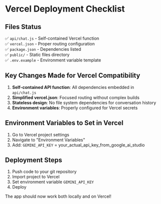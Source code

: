 # Vercel Deployment Checklist

## Files Status
✅ `api/chat.js` - Self-contained Vercel function  
✅ `vercel.json` - Proper routing configuration  
✅ `package.json` - Dependencies listed  
✅ `public/` - Static files directory  
✅ `.env.example` - Environment variable template  

## Key Changes Made for Vercel Compatibility

1. **Self-contained API function**: All dependencies embedded in `api/chat.js`
2. **Simplified vercel.json**: Focused routing without complex builds
3. **Stateless design**: No file system dependencies for conversation history
4. **Environment variables**: Properly configured for Vercel secrets

## Environment Variables to Set in Vercel

1. Go to Vercel project settings
2. Navigate to "Environment Variables"  
3. Add: `GEMINI_API_KEY` = your_actual_api_key_from_google_ai_studio

## Deployment Steps

1. Push code to your git repository
2. Import project to Vercel
3. Set environment variable `GEMINI_API_KEY`
4. Deploy

The app should now work both locally and on Vercel!
